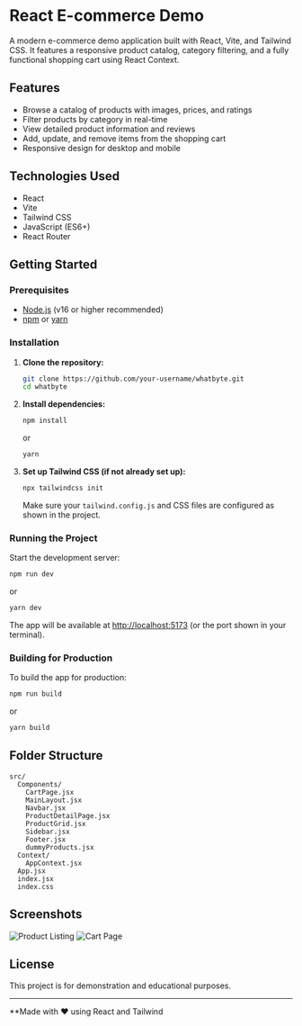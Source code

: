 # React E-commerce Demo

A modern e-commerce demo application built with React, Vite, and Tailwind CSS. It features a responsive product catalog, category filtering, and a fully functional shopping cart using React Context.

## Features

- Browse a catalog of products with images, prices, and ratings
- Filter products by category in real-time
- View detailed product information and reviews
- Add, update, and remove items from the shopping cart
- Responsive design for desktop and mobile

## Technologies Used

- React
- Vite
- Tailwind CSS
- JavaScript (ES6+)
- React Router

## Getting Started

### Prerequisites

- [Node.js](https://nodejs.org/) (v16 or higher recommended)
- [npm](https://www.npmjs.com/) or [yarn](https://yarnpkg.com/)

### Installation

1. **Clone the repository:**
   ```sh
   git clone https://github.com/your-username/whatbyte.git
   cd whatbyte
   ```

2. **Install dependencies:**
   ```sh
   npm install
   ```
   or
   ```sh
   yarn
   ```

3. **Set up Tailwind CSS (if not already set up):**
   ```sh
   npx tailwindcss init
   ```
   Make sure your `tailwind.config.js` and CSS files are configured as shown in the project.

### Running the Project

Start the development server:

```sh
npm run dev
```
or
```sh
yarn dev
```

The app will be available at [http://localhost:5173](http://localhost:5173) (or the port shown in your terminal).

### Building for Production

To build the app for production:

```sh
npm run build
```
or
```sh
yarn build
```

## Folder Structure

```
src/
  Components/
    CartPage.jsx
    MainLayout.jsx
    Navbar.jsx
    ProductDetailPage.jsx
    ProductGrid.jsx
    Sidebar.jsx
    Footer.jsx
    dummyProducts.jsx
  Context/
    AppContext.jsx
  App.jsx
  index.jsx
  index.css
```

## Screenshots

![Product Listing](./screenshots/product-listing.png)
![Cart Page](./screenshots/cart-page.png)

## License

This project is for demonstration and educational purposes.

---

**Made with ❤️ using React and Tailwind
